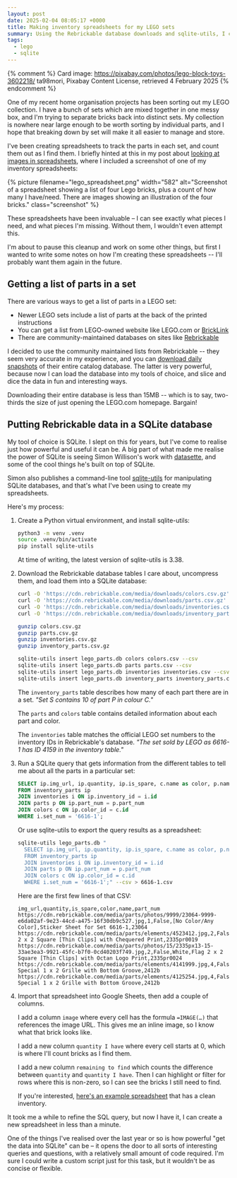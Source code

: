 ```yaml
---
layout: post
date: 2025-02-04 08:05:17 +0000
title: Making inventory spreadsheets for my LEGO sets
summary: Using the Rebrickable database downloads and sqlite-utils, I can quickly create spreadsheets that let me tick off the parts in each set.
tags:
  - lego
  - sqlite
---
```

{% comment %}
  Card image: https://pixabay.com/photos/lego-block-toys-3602218/
  ta98mori, Pixabay Content License, retrieved 4 February 2025
{% endcomment %}

One of my recent home organisation projects has been sorting out my LEGO collection.
I have a bunch of sets which are mixed together in one messy box, and I'm trying to separate bricks back into distinct sets.
My collection is nowhere near large enough to be worth sorting by individual parts, and I hope that breaking down by set will make it all easier to manage and store.

I've been creating spreadsheets to track the parts in each set, and count them out as I find them.
I briefly hinted at this in my post about [looking at images in spreadsheets][spreadsheet_images], where I included a screenshot of one of my inventory spreadsheets:

{%
  picture
  filename="lego_spreadsheet.png"
  width="582"
  alt="Screenshot of a spreadsheet showing a list of four Lego bricks, plus a count of how many I have/need. There are images showing an illustration of the four bricks."
  class="screenshot"
%}

These spreadsheets have been invaluable – I can see exactly what pieces I need, and what pieces I'm missing.
Without them, I wouldn't even attempt this.

I'm about to pause this cleanup and work on some other things, but first I wanted to write some notes on how I'm creating these spreadsheets -- I'll probably want them again in the future.

[spreadsheet_images]: /2025/images-and-spreadsheets/



## Getting a list of parts in a set

There are various ways to get a list of parts in a LEGO set:

* Newer LEGO sets include a list of parts at the back of the printed instructions
* You can get a list from LEGO-owned website like LEGO.com or [BrickLink]
* There are community-maintained databases on sites like [Rebrickable]

I decided to use the community maintained lists from Rebrickable -- they seem very accurate in my experience, and you can [download daily snapshots][downloads] of their entire catalog database.
The latter is very powerful, because now I can load the database into my tools of choice, and slice and dice the data in fun and interesting ways.

Downloading their entire database is less than 15MB -- which is to say, two-thirds the size of just opening the LEGO.com homepage.
Bargain!

[Rebrickable]: https://rebrickable.com/
[Bricklink]: https://www.bricklink.com/v2/main.page
[downloads]: https://rebrickable.com/downloads/



## Putting Rebrickable data in a SQLite database

My tool of choice is SQLite.
I slept on this for years, but I've come to realise just how powerful and useful it can be.
A big part of what made me realise the power of SQLite is seeing Simon Willison's work with [datasette], and some of the cool things he's built on top of SQLite.

Simon also publishes a command-line tool [sqlite-utils] for manipulating SQLite databases, and that's what I've been using to create my spreadsheets.

Here's my process:

1.  Create a Python virtual environment, and install sqlite-utils:

    ```bash
    python3 -m venv .venv
    source .venv/bin/activate
    pip install sqlite-utils
    ```

    At time of writing, the latest version of sqlite-utils is 3.38.

2.  Download the Rebrickable database tables I care about, uncompress them, and load them into a SQLite database:

    ```bash
    curl -O 'https://cdn.rebrickable.com/media/downloads/colors.csv.gz'
    curl -O 'https://cdn.rebrickable.com/media/downloads/parts.csv.gz'
    curl -O 'https://cdn.rebrickable.com/media/downloads/inventories.csv.gz'
    curl -O 'https://cdn.rebrickable.com/media/downloads/inventory_parts.csv.gz'

    gunzip colors.csv.gz
    gunzip parts.csv.gz
    gunzip inventories.csv.gz
    gunzip inventory_parts.csv.gz

    sqlite-utils insert lego_parts.db colors colors.csv --csv
    sqlite-utils insert lego_parts.db parts parts.csv --csv
    sqlite-utils insert lego_parts.db inventories inventories.csv --csv
    sqlite-utils insert lego_parts.db inventory_parts inventory_parts.csv --csv
    ```

    The `inventory_parts` table describes how many of each part there are in a set.
    *"Set&nbsp;S contains 10 of part&nbsp;P in colour&nbsp;C."*

    The `parts` and `colors` table contains detailed information about each part and color.

    The `inventories` table matches the official LEGO set numbers to the inventory IDs in Rebrickable's database.
    *"The set sold by LEGO as 6616-1 has ID 4159 in the inventory table."*

3.  Run a SQLite query that gets information from the different tables to tell me about all the parts in a particular set:

    ```sql
    SELECT ip.img_url, ip.quantity, ip.is_spare, c.name as color, p.name, ip.part_num
    FROM inventory_parts ip
    JOIN inventories i ON ip.inventory_id = i.id
    JOIN parts p ON ip.part_num = p.part_num
    JOIN colors c ON ip.color_id = c.id
    WHERE i.set_num = '6616-1';
    ```

    Or use sqlite-utils to export the query results as a spreadsheet:

    ```bash
    sqlite-utils lego_parts.db "
      SELECT ip.img_url, ip.quantity, ip.is_spare, c.name as color, p.name, ip.part_num
      FROM inventory_parts ip
      JOIN inventories i ON ip.inventory_id = i.id
      JOIN parts p ON ip.part_num = p.part_num
      JOIN colors c ON ip.color_id = c.id
      WHERE i.set_num = '6616-1';" --csv > 6616-1.csv
    ```

    Here are the first few lines of that CSV:

    ```
    img_url,quantity,is_spare,color,name,part_num
    https://cdn.rebrickable.com/media/parts/photos/9999/23064-9999-e6da02af-9e23-44cd-a475-16f30db9c527.jpg,1,False,[No Color/Any Color],Sticker Sheet for Set 6616-1,23064
    https://cdn.rebrickable.com/media/parts/elements/4523412.jpg,2,False,White,Flag 2 x 2 Square [Thin Clips] with Chequered Print,2335pr0019
    https://cdn.rebrickable.com/media/parts/photos/15/2335px13-15-33ae3ea3-9921-45fc-b7f0-0cd40203f749.jpg,2,False,White,Flag 2 x 2 Square [Thin Clips] with Octan Logo Print,2335pr0024
    https://cdn.rebrickable.com/media/parts/elements/4141999.jpg,4,False,Green,Tile Special 1 x 2 Grille with Bottom Groove,2412b
    https://cdn.rebrickable.com/media/parts/elements/4125254.jpg,4,False,Orange,Tile Special 1 x 2 Grille with Bottom Groove,2412b
    ```

4.  Import that spreadsheet into Google Sheets, then add a couple of columns.

    I add a column `image` where every cell has the formula `=IMAGE(…)` that references the image URL.
    This gives me an inline image, so I know what that brick looks like.

    I add a new column `quantity I have` where every cell starts at 0, which is where I'll count bricks as I find them.

    I add a new column `remaining to find` which counts the difference between `quantity` and `quantity I have`.
    Then I can highlight or filter for rows where this is non-zero, so I can see the bricks I still need to find.

    If you're interested, [here's an example spreadsheet][example] that has a clean inventory.

It took me a while to refine the SQL query, but now I have it, I can create a new spreadsheet in less than a minute.

One of the things I've realised over the last year or so is how powerful "get the data into SQLite" can be – it opens the door to all sorts of interesting queries and questions, with a relatively small amount of code required.
I'm sure I could write a custom script just for this task, but it wouldn't be as concise or flexible.

[datasette]: https://datasette.io/
[sqlite-utils]: https://sqlite-utils.datasette.io/en/stable/
[example]: https://docs.google.com/spreadsheets/d/10FzybJlLA1xyJydWM3X8KRpY0XFHkKK9Bxwdxg7DSMw/edit?usp=sharing
